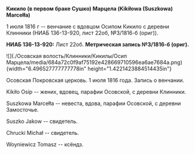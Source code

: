 **Кикило (в первом браке Сушко) Марцела (Kikiłowa (Suszkowa) Marcełła)**

1 июля 1816 г -- венчание с вдовцом Осипом Кикило с деревни Клинники
(НИАБ 136-13-920, лист 22об, №3/1816-б (ориг)).

**НИАБ 136-13-920:** Лист 22об. **Метрическая запись №3/1816-б (ориг).**

![](./Осовская волость/Клинники/Кикилы/Осип Марцела/media/684a72c0f9af75192e428669710596ea6ae7684a.png){width="6.496527777777778in"
height="1.4221423884514435in"}

Осовская Покровская церковь. 1 июля 1816 года. Запись о венчании.

Kikiło Osip -- жених, вдовец, парафии Осовской, с деревни Клинники.

Suszkowa Marcełła -- невеста, вдова, парафии Осовской, с деревни
Замосточье.

Suszko Jakow -- свидетель.

Chrucki Michał -- свидетель.

Woyniewicz Tomasz -- ксёндз.
